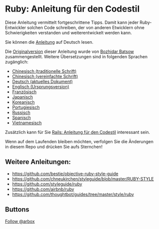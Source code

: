 # Ruby: Anleitung für den Codestil

Diese Anleitung vermittelt fortgeschrittene Tipps. Damit kann jeder Ruby-Entwickler
solchen Code schreiben, der von anderen Etwicklern ohne Schwierigkeiten verstanden
und weiterentwickelt werden kann.

Sie können die [Anleitung][german] auf Deutsch lesen.

Die [Originalversion][english] dieser Anleitung wurde von [Bozhidar Batsow][bbatsov]
zusammengestellt. Weitere Übersetzungen sind in folgenden Sprachen zugänglich:

* [Chinesisch (traditionelle Schrift)](https://github.com/JuanitoFatas/ruby-style-guide/blob/master/README-zhTW.md)
* [Chinesisch (vereinfachte Schrift)](https://github.com/JuanitoFatas/ruby-style-guide/blob/master/README-zhCN.md)
* [Deutsch (aktuelles Dokument)](https://github.com/arbox/de-ruby-style-guide/blob/master/README-deDE.md)
* [Englisch (Ursprungsversion)][english]
* [Französisch](https://github.com/porecreat/ruby-style-guide/blob/master/README-frFR.md)
* [Japanisch](https://github.com/fortissimo1997/ruby-style-guide/blob/japanese/README.ja.md)
* [Koreanisch](https://github.com/dalzony/ruby-style-guide/blob/master/README-koKR.md)
* [Portugiesisch](https://github.com/rubensmabueno/ruby-style-guide/blob/master/README-PT-BR.md)
* [Russisch](https://github.com/arbox/ruby-style-guide/blob/master/README-ruRU.md)
* [Spanisch](https://github.com/alemohamad/ruby-style-guide/blob/master/README-esLA.md)
* [Vietnamesisch](https://github.com/scrum2b/ruby-style-guide/blob/master/README-viVN.md)

Zusätzlich kann für Sie
[Rails: Anleitung für den Codestil](https://github.com/arbox/de-rails-style-guide/blob/master/README-deDE.md)
interessant sein.

Wenn auf dem Laufenden bleiben möchten, verfolgen Sie die Änderungen in diesem Repo
und drücken Sie aufs Sternchen!

## Weitere Anleitungen:

* https://github.com/bestie/objective-ruby-style-guide
* https://github.com/chneukirchen/styleguide/blob/master/RUBY-STYLE
* https://github.com/styleguide/ruby
* https://github.com/airbnb/ruby
* https://github.com/thoughtbot/guides/tree/master/style/ruby

## Buttons

<!-- Place this tag where you want the button to render. -->
<a data-count-api="/users/arbox#followers" data-count-href="/arbox/followers" data-style="mega" href="https://github.com/arbox" class="github-button">Follow @arbox</a>

[german]: https://github.com/arbox/de-ruby-style-guide/blob/master/README-deDE.md
[english]: https://github.com/bbatsov/ruby-style-guide/blob/master/README.md
[bbatsov]: https://github.com/bbatsov
